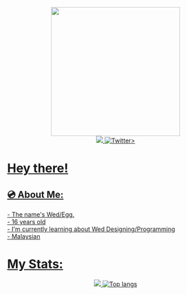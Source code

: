 <div align="center">
  <img height="300" src="https://github.com/user-attachments/assets/f6f99d36-2890-4269-b1ac-52fdc3318fcc">
</div>


<div align="center">
  <a href="https://www.youtube.com/@WedJusticeNoHack">
    <img src="https://img.shields.io/github/followers/YoCTEggy?style=plastic&logo=youtube&label=YoCTEggy&color=black">
  </a>
  <a href=https://x.com/justicenohack"">
    <img alt="Twitter" src="https://img.shields.io/github/followers/YoCTEggy?style=for-the-badge&logo=x&logoColor=white&label=YoCTEggy&labelColor=grey&color=black">>
</div>
<h1> Hey there! </h1>
  <p></p>
<h2>💿 About Me:</h2>
<p>- The name's Wed/Egg.<br>
  - 16 years old <br>
  - I'm currently learning about Wed Designing/Programming <br>
  - Malaysian
</p>

<h1>My Stats:</h1>

<div align="center">
  <img src="https://github-readme-stats.vercel.app/api?username=anuraghazra&show_icons=true">
  <img alt="Top langs" src="https://github-readme-stats.vercel.app/api/top-langs/?username=YoCTEggy&layout=compact&&langs_count=8"/>
</div>



